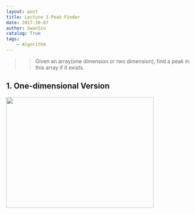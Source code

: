 ```yaml
---
layout: post
title: Lecture 1-Peak Finder
date: 2017-10-07
author: GwanSiu
catalog: True
tags:
    - Algorithm
---
```

>>Given an array(one dimension or two dimension), find a peak in this array if it exists.

## 1. One-dimensional Version

<img src="http://static.zybuluo.com/GwanSiu/1l4hzovprhbsr93t1ge6sglb/image.png" width = "400" height = "300"/>

